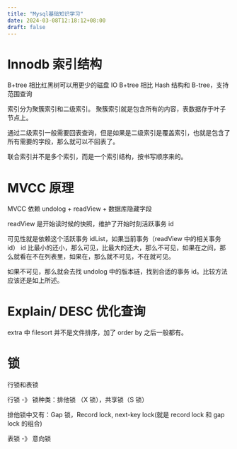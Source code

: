 ```yaml
---
title: "Mysql基础知识学习"
date: 2024-03-08T12:18:12+08:00
draft: false
---
```


# Innodb 索引结构
B+tree 相比红黑树可以用更少的磁盘 IO
B+tree 相比 Hash 结构和 B-tree，支持范围查询

索引分为聚簇索引和二级索引。
聚簇索引就是包含所有的内容，表数据存于叶子节点上。

通过二级索引一般需要回表查询，但是如果是二级索引是覆盖索引，也就是包含了所有需要的字段，那么就可以不回表了。

联合索引并不是多个索引，而是一个索引结构，按书写顺序来的。

# MVCC 原理
MVCC 依赖 undolog + readView + 数据库隐藏字段

readView 是开始读时候的快照，维护了开始时刻活跃事务 id

可见性就是依赖这个活跃事务 idList，如果当前事务（readView 中的相关事务 id） id 比最小的还小，那么可见，比最大的还大，那么不可见，如果在之间，那么就看在不在列表里，如果在，那么就不可见，不在就可见。

如果不可见，那么就会去找 undolog 中的版本链，找到合适的事务 id。比较方法应该还是如上所述。

# Explain/ DESC 优化查询
extra 中 filesort 并不是文件排序，加了 order by 之后一般都有。

# 锁
行锁和表锁

行锁 -》 锁种类：排他锁 （X 锁），共享锁（S 锁）

排他锁中又有：Gap 锁，Record lock, next-key lock(就是 record lock 和 gap lock 的组合)

表锁 -》 意向锁